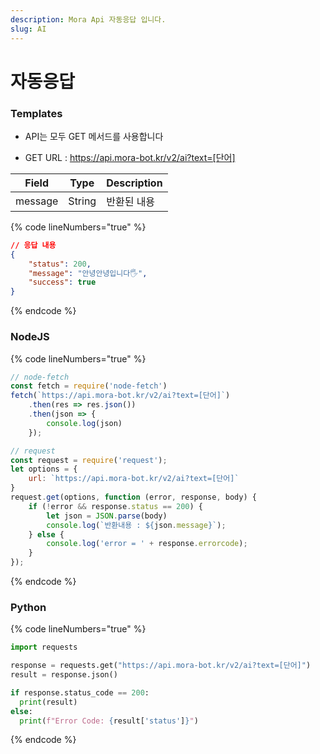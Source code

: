 ```yaml
---
description: Mora Api 자동응답 입니다.
slug: AI
---
```


# 자동응답

### Templates

* API는 모두 GET 메서드를 사용합니다

* GET URL : https://api.mora-bot.kr/v2/ai?text=[단어]

| Field | Type | Description |
| ------ | ------ | ------ |
| message | String | 반환된 내용 |

{% code lineNumbers="true" %}
```json
// 응답 내용
{
    "status": 200,
    "message": "안녕안녕입니다🖐",
    "success": true
}
```
{% endcode %}

### NodeJS

{% code lineNumbers="true" %}
```javascript
// node-fetch
const fetch = require('node-fetch')
fetch(`https://api.mora-bot.kr/v2/ai?text=[단어]`)
    .then(res => res.json())
    .then(json => {
        console.log(json)
    });

// request
const request = require('request');
let options = {
    url: `https://api.mora-bot.kr/v2/ai?text=[단어]`
}
request.get(options, function (error, response, body) {
    if (!error && response.status == 200) {
        let json = JSON.parse(body)
        console.log(`반환내용 : ${json.message}`);
    } else {
        console.log('error = ' + response.errorcode);
    }
});
```
{% endcode %}

### Python

{% code lineNumbers="true" %}
```python
import requests

response = requests.get("https://api.mora-bot.kr/v2/ai?text=[단어]")
result = response.json()

if response.status_code == 200:
  print(result)
else:
  print(f"Error Code: {result['status']}")
```
{% endcode %}
